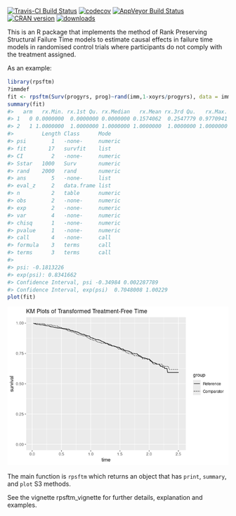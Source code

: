 [![Travis-CI Build
Status](https://app.travis-ci.com/shug0131/rpsftm.svg?branch=master)](https://app.travis-ci.com/shug0131/rpsftm)
[![codecov](https://app.codecov.io/github/shug0131/rpsftm/branch/master/graphs/badge.svg)](https://app.codecov.io/github/shug0131/rpsftm)
[![AppVeyor Build
Status](https://ci.appveyor.com/api/projects/status/github/shug0131/rpsftm?branch=master&svg=true)](https://ci.appveyor.com/project/shug0131/rpsftm)
[![CRAN
version](http://www.r-pkg.org/badges/version/rpsftm)](https://cran.r-project.org/package=rpsftm)
[![downloads](https://cranlogs.r-pkg.org/badges/rpsftm)](https://cran.r-project.org/package=rpsftm)
<!-- README.md is generated from README.Rmd. Please edit that file -->

This is an R package that implements the method of Rank Preserving
Structural Failure Time models to estimate causal effects in failure
time models in randomised control trials where participants do not
comply with the treatment assigned.

As an example:

``` r
library(rpsftm)
?immdef
fit <- rpsftm(Surv(progyrs, prog)~rand(imm,1-xoyrs/progyrs), data = immdef, censor_time = censyrs)
summary(fit)
#>   arm   rx.Min. rx.1st Qu. rx.Median   rx.Mean rx.3rd Qu.   rx.Max.
#> 1   0 0.0000000  0.0000000 0.0000000 0.1574062  0.2547779 0.9770941
#> 2   1 1.0000000  1.0000000 1.0000000 1.0000000  1.0000000 1.0000000
#>         Length Class      Mode   
#> psi        1   -none-     numeric
#> fit       17   survfit    list   
#> CI         2   -none-     numeric
#> Sstar   1000   Surv       numeric
#> rand    2000   rand       numeric
#> ans        5   -none-     list   
#> eval_z     2   data.frame list   
#> n          2   table      numeric
#> obs        2   -none-     numeric
#> exp        2   -none-     numeric
#> var        4   -none-     numeric
#> chisq      1   -none-     numeric
#> pvalue     1   -none-     numeric
#> call       4   -none-     call   
#> formula    3   terms      call   
#> terms      3   terms      call   
#> 
#> psi: -0.1813226
#> exp(psi): 0.8341662
#> Confidence Interval, psi -0.34984 0.002287789
#> Confidence Interval, exp(psi)  0.7048008 1.00229
plot(fit)
```

![](tools/README-unnamed-chunk-2-1.png)<!-- -->

The main function is `rpsftm` which returns an object that has `print`,
`summary`, and `plot` S3 methods.

See the vignette rpsftm_vignette for further details, explanation and
examples.
